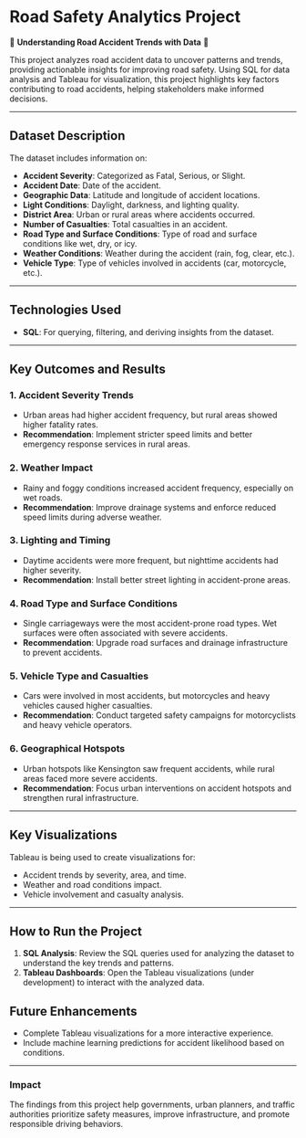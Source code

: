 

# **Road Safety Analytics Project**  

🚦 **Understanding Road Accident Trends with Data** 🚦  

This project analyzes road accident data to uncover patterns and trends, providing actionable insights for improving road safety. Using SQL for data analysis and Tableau for visualization, this project highlights key factors contributing to road accidents, helping stakeholders make informed decisions.

---

## **Dataset Description**  

The dataset includes information on:  
- **Accident Severity**: Categorized as Fatal, Serious, or Slight.  
- **Accident Date**: Date of the accident.  
- **Geographic Data**: Latitude and longitude of accident locations.  
- **Light Conditions**: Daylight, darkness, and lighting quality.  
- **District Area**: Urban or rural areas where accidents occurred.  
- **Number of Casualties**: Total casualties in an accident.  
- **Road Type and Surface Conditions**: Type of road and surface conditions like wet, dry, or icy.  
- **Weather Conditions**: Weather during the accident (rain, fog, clear, etc.).  
- **Vehicle Type**: Type of vehicles involved in accidents (car, motorcycle, etc.).  

---

## **Technologies Used**  
- **SQL**: For querying, filtering, and deriving insights from the dataset.  

---

## **Key Outcomes and Results**  

### **1. Accident Severity Trends**  
- Urban areas had higher accident frequency, but rural areas showed higher fatality rates.  
- **Recommendation**: Implement stricter speed limits and better emergency response services in rural areas.

### **2. Weather Impact**  
- Rainy and foggy conditions increased accident frequency, especially on wet roads.  
- **Recommendation**: Improve drainage systems and enforce reduced speed limits during adverse weather.  

### **3. Lighting and Timing**  
- Daytime accidents were more frequent, but nighttime accidents had higher severity.  
- **Recommendation**: Install better street lighting in accident-prone areas.

### **4. Road Type and Surface Conditions**  
- Single carriageways were the most accident-prone road types. Wet surfaces were often associated with severe accidents.  
- **Recommendation**: Upgrade road surfaces and drainage infrastructure to prevent accidents.

### **5. Vehicle Type and Casualties**  
- Cars were involved in most accidents, but motorcycles and heavy vehicles caused higher casualties.  
- **Recommendation**: Conduct targeted safety campaigns for motorcyclists and heavy vehicle operators.

### **6. Geographical Hotspots**  
- Urban hotspots like Kensington saw frequent accidents, while rural areas faced more severe accidents.  
- **Recommendation**: Focus urban interventions on accident hotspots and strengthen rural infrastructure.  

---

## **Key Visualizations**  

Tableau is being used to create visualizations for:  
- Accident trends by severity, area, and time.  
- Weather and road conditions impact.  
- Vehicle involvement and casualty analysis.  

---

## **How to Run the Project**  

1. **SQL Analysis**: Review the SQL queries used for analyzing the dataset to understand the key trends and patterns.  
2. **Tableau Dashboards**: Open the Tableau visualizations (under development) to interact with the analyzed data.  

## **Future Enhancements**  

- Complete Tableau visualizations for a more interactive experience.  
- Include machine learning predictions for accident likelihood based on conditions.  

---

### **Impact**  
The findings from this project help governments, urban planners, and traffic authorities prioritize safety measures, improve infrastructure, and promote responsible driving behaviors.
